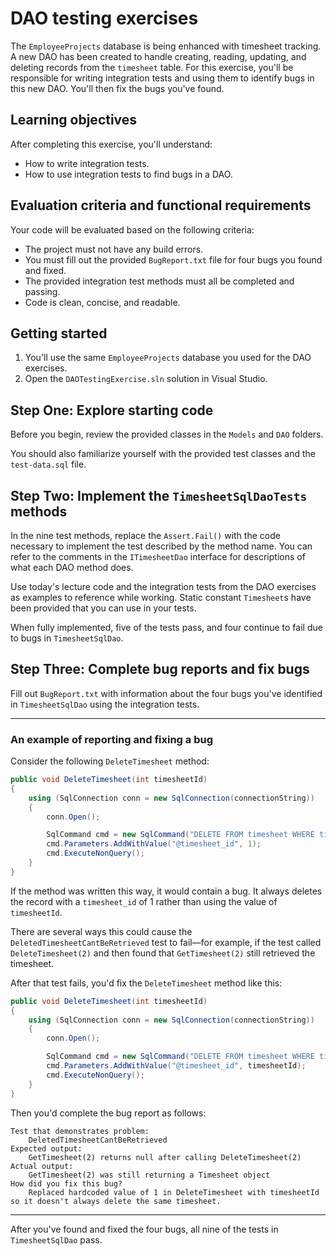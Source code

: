 # DAO testing exercises

The `EmployeeProjects` database is being enhanced with timesheet tracking. A new DAO has been created to handle creating, reading, updating, and deleting records from the `timesheet` table. For this exercise, you'll be responsible for writing integration tests and using them to identify bugs in this new DAO. You'll then fix the bugs you've found.

## Learning objectives

After completing this exercise, you'll understand:

* How to write integration tests.
* How to use integration tests to find bugs in a DAO.

## Evaluation criteria and functional requirements

Your code will be evaluated based on the following criteria:

* The project must not have any build errors.
* You must fill out the provided `BugReport.txt` file for four bugs you found and fixed.
* The provided integration test methods must all be completed and passing.
* Code is clean, concise, and readable.

## Getting started

1. You'll use the same `EmployeeProjects` database you used for the DAO exercises.
2. Open the `DAOTestingExercise.sln` solution in Visual Studio.

## Step One: Explore starting code

Before you begin, review the provided classes in the `Models` and `DAO` folders.

You should also familiarize yourself with the provided test classes and the `test-data.sql` file.

## Step Two: Implement the `TimesheetSqlDaoTests` methods

In the nine test methods, replace the `Assert.Fail()` with the code necessary to implement the test described by the method name. You can refer to the comments in the `ITimesheetDao` interface for descriptions of what each DAO method does.

Use today's lecture code and the integration tests from the DAO exercises as examples to reference while working. Static constant `Timesheet`s have been provided that you can use in your tests.

When fully implemented, five of the tests pass, and four continue to fail due to bugs in `TimesheetSqlDao`.

## Step Three: Complete bug reports and fix bugs

Fill out `BugReport.txt` with information about the four bugs you've identified in `TimesheetSqlDao` using the integration tests.

---
### An example of reporting and fixing a bug

Consider the following `DeleteTimesheet` method:

```csharp
public void DeleteTimesheet(int timesheetId)
{
    using (SqlConnection conn = new SqlConnection(connectionString))
    {
        conn.Open();

        SqlCommand cmd = new SqlCommand("DELETE FROM timesheet WHERE timesheet_id = @timesheet_id;", conn);
        cmd.Parameters.AddWithValue("@timesheet_id", 1);
        cmd.ExecuteNonQuery();
    }
}
```

If the method was written this way, it would contain a bug. It always deletes the record with a `timesheet_id` of 1 rather than using the value of `timesheetId`.

There are several ways this could cause the `DeletedTimesheetCantBeRetrieved` test to fail—for example, if the test called `DeleteTimesheet(2)` and then found that `GetTimesheet(2)` still retrieved the timesheet.

After that test fails, you'd fix the `DeleteTimesheet` method like this:

```csharp
public void DeleteTimesheet(int timesheetId)
{
    using (SqlConnection conn = new SqlConnection(connectionString))
    {
        conn.Open();

        SqlCommand cmd = new SqlCommand("DELETE FROM timesheet WHERE timesheet_id = @timesheet_id;", conn);
        cmd.Parameters.AddWithValue("@timesheet_id", timesheetId);
        cmd.ExecuteNonQuery();
    }
}
```

Then you'd complete the bug report as follows:

```
Test that demonstrates problem:
    DeletedTimesheetCantBeRetrieved
Expected output:
    GetTimesheet(2) returns null after calling DeleteTimesheet(2)
Actual output:
    GetTimesheet(2) was still returning a Timesheet object
How did you fix this bug?
    Replaced hardcoded value of 1 in DeleteTimesheet with timesheetId so it doesn't always delete the same timesheet.
```
---

After you've found and fixed the four bugs, all nine of the tests in `TimesheetSqlDao` pass.
